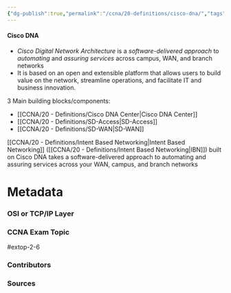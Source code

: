 ```yaml
---
{"dg-publish":true,"permalink":"/ccna/20-definitions/cisco-dna/","tags":["defs_ccna"],"created":"2023-11-05T10:55:11.000-08:00","updated":"2024-01-08T13:30:28.491-08:00"}
---
```


#### Cisco DNA
- *Cisco Digital Network Architecture* is a *software-delivered approach* to *automating* and *assuring services* across campus, WAN, and branch networks
- It is based on an open and extensible platform that allows users to build value on the network, streamline operations, and facilitate IT and business innovation.

3 Main building blocks/components:
- [[CCNA/20 - Definitions/Cisco DNA Center\|Cisco DNA Center]]
- [[CCNA/20 - Definitions/SD-Access\|SD-Access]]
- [[CCNA/20 - Definitions/SD-WAN\|SD-WAN]]

[[CCNA/20 - Definitions/Intent Based Networking\|Intent Based Networking]] ([[CCNA/20 - Definitions/Intent Based Networking\|IBN]]) built on Cisco DNA takes a software-delivered approach to automating and assuring services across your WAN, campus, and branch networks

# Metadata
### OSI or TCP/IP Layer

### CCNA Exam Topic
#extop-2-6
### Contributors

### Sources


